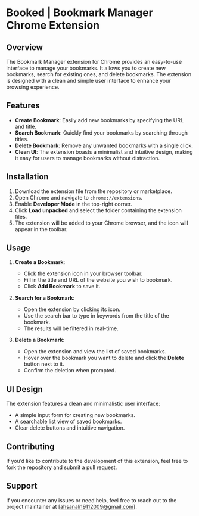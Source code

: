 # Booked | Bookmark Manager Chrome Extension

## Overview
The Bookmark Manager extension for Chrome provides an easy-to-use interface to manage your bookmarks. It allows you to create new bookmarks, search for existing ones, and delete bookmarks. The extension is designed with a clean and simple user interface to enhance your browsing experience.

## Features
- **Create Bookmark**: Easily add new bookmarks by specifying the URL and title.
- **Search Bookmark**: Quickly find your bookmarks by searching through titles.
- **Delete Bookmark**: Remove any unwanted bookmarks with a single click.
- **Clean UI**: The extension boasts a minimalist and intuitive design, making it easy for users to manage bookmarks without distraction.

## Installation
1. Download the extension file from the repository or marketplace.
2. Open Chrome and navigate to `chrome://extensions`.
3. Enable **Developer Mode** in the top-right corner.
4. Click **Load unpacked** and select the folder containing the extension files.
5. The extension will be added to your Chrome browser, and the icon will appear in the toolbar.

## Usage
1. **Create a Bookmark**:
   - Click the extension icon in your browser toolbar.
   - Fill in the title and URL of the website you wish to bookmark.
   - Click **Add Bookmark** to save it.

2. **Search for a Bookmark**:
   - Open the extension by clicking its icon.
   - Use the search bar to type in keywords from the title of the bookmark.
   - The results will be filtered in real-time.

3. **Delete a Bookmark**:
   - Open the extension and view the list of saved bookmarks.
   - Hover over the bookmark you want to delete and click the **Delete** button next to it.
   - Confirm the deletion when prompted.

## UI Design
The extension features a clean and minimalistic user interface:
- A simple input form for creating new bookmarks.
- A searchable list view of saved bookmarks.
- Clear delete buttons and intuitive navigation.

## Contributing
If you’d like to contribute to the development of this extension, feel free to fork the repository and submit a pull request.

## Support
If you encounter any issues or need help, feel free to reach out to the project maintainer at [ahsanali19112009@gmail.com].
